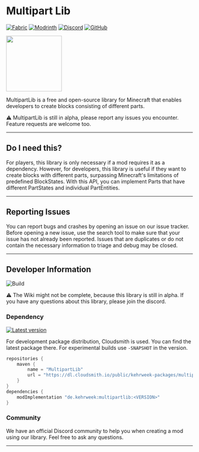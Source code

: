 # Multipart Lib

[![Fabric](https://img.shields.io/static/v1?logo=fabric&label=Fabric&message=1.19.2&color=informational)]()
[![Modrinth](https://img.shields.io/static/v1?label=Modrinth&message=+&color=1bd96a)](https://modrinth.com/mod/multipartlib)<!-- ([![CurseForge]&#40;https://img.shields.io/static/v1?label=CurseForge&message=+&color=f16436&#41;]&#40;https://modrinth.com/mods&#41;) -->
[![Discord](https://img.shields.io/discord/1114547799556620359?logoColor=white&color=5865f2&label=Discord&logo=discord)](https://discord.gg/2T765VZc)
[![GitHub](https://img.shields.io/github/license/Kehrweek/MultipartLib)](https://github.com/Kehrweek/MultipartLib/blob/main/LICENSE)

[<img src="https://i.imgur.com/Ol1Tcf8.png" width="150px"/>](https://fabricmc.net)

MultipartLib is a free and open-source library for Minecraft that enables
developers to create blocks consisting of different parts.

:warning: MultipartLib is still in alpha, please report any issues you
encounter.
Feature requests are welcome too.

---

## Do I need this?

For players, this library is only necessary if a mod requires it as a
dependency.
However, for developers, this library is useful if they want to create blocks
with different parts,
surpassing Minecraft's limitations of predefined BlockStates.
With this API, you can implement Parts that have different PartStates and
individual PartEntities.

---

## Reporting Issues

You can report bugs and crashes by opening an issue on our issue tracker.
Before opening a new issue, use the search tool to make sure that your issue
has not already been
reported<!-- TODO and ensure that you have completely filled out the issue template-->.
Issues that are duplicates or do not contain the necessary information to
triage and debug may be closed.

---

## Developer Information

![Build](https://github.com/Kehrweek/Multipartlib/actions/workflows/build.yml/badge.svg?branch=main)

:warning: The Wiki might not be complete, because this library is still in
alpha.
If you have any questions about this library, please join the discord.

### Dependency

[![Latest version](https://api-prd.cloudsmith.io/v1/badges/version/kehrweek-packages/multipartlib/maven/multipartlib/latest/a=noarch;xg=de.kehrweek/?render=true&show_latest=true&label=Cloudsmith&style=flat&labelColor=+)](https://cloudsmith.io/~kehrweek-packages/repos/multipartlib/packages/)

For development package distribution, Cloudsmith is used.
You can find the latest package there.
For experimental builds use `-SNAPSHOT` in the version.

```groovy
repositories {
    maven {
        name = "MultipartLib"
        url = "https://dl.cloudsmith.io/public/kehrweek-packages/multipartlib/maven/"
    }
}
dependencies {
    modImplementation "de.kehrweek:multipartlib:<VERSION>"
}
```

### Community

We have an official Discord community to help you when creating a mod using our
library.
Feel free to ask any questions.

---